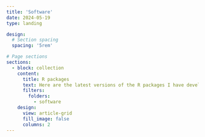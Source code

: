 ```yaml
---
title: 'Software'
date: 2024-05-19
type: landing

design:
  # Section spacing
  spacing: '5rem'

# Page sections
sections:
  - block: collection
    content:
      title: R packages
      text: Here are the latest versions of the R packages I have developed.
      filters:
        folders:
          - software
    design:
      view: article-grid
      fill_image: false
      columns: 2
---
```

